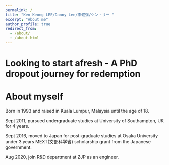 ```yaml
---
permalink: /
title: "Ken Keong LEE/Danny Lee/李健强/ケン・リー "
excerpt: "About me"
author_profile: true
redirect_from: 
  - /about/
  - /about.html
---
```


Looking to start afresh - A PhD dropout journey for redemption
=====

About myself
======
 Born in 1993 and raised in Kuala Lumpur, Malaysia until the age of 18. 

 Sept 2011, pursued undergraduate studies at University of Southampton, UK for 4 years. 

 Sept 2016, moved to Japan for post-graduate studies at Osaka University under 3 years MEXT(文部科学省) scholarship grant from the Japanese government.

 Aug 2020, join R&D department at ZJP as an engineer. 